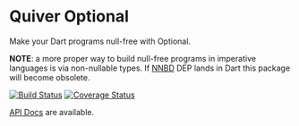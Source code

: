 Quiver Optional
======

Make your Dart programs null-free with Optional.

**NOTE**: a more proper way to build null-free programs in imperative languages
is via non-nullable types. If [NNBD](https://github.com/chalin/DEP-non-null)
DEP lands in Dart this package will become obsolete.

[![Build Status](https://travis-ci.org/QuiverDart/quiver_optional.svg?branch=master)](https://travis-ci.org/QuiverDart/quiver_optional)
[![Coverage Status](https://img.shields.io/coveralls/QuiverDart/quiver_optional.svg)](https://coveralls.io/r/QuiverDart/quiver_optional)

[API Docs](http://www.dartdocs.org/documentation/quiver_optional/latest) are available.

